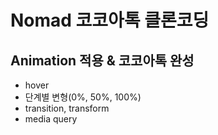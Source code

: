 Nomad 코코아톡 클론코딩
==============
## Animation 적용 & 코코아톡 완성

* hover
* 단계별 변형(0%, 50%, 100%)
* transition, transform
* media query
